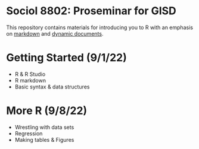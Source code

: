 # Sociol 8802: Proseminar for GISD

This repository contains materials for introducing you to R with an emphasis on [markdown](https://rmarkdown.rstudio.com/lesson-1.html) 
and [dynamic documents](https://rmarkdown.rstudio.com/lesson-9.html).


# Getting Started (9/1/22)

  * R & R Studio
  * R markdown
  * Basic syntax & data structures

# More R (9/8/22)

  * Wrestling with data sets
  * Regression
  * Making tables & Figures
  
